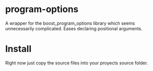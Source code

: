 # program-options
A wrapper for the boost_program_options library which seems unnecessarily complicated. Eases declaring positional arguments.

# Install
Right now just copy the source files into your proyects source folder.
